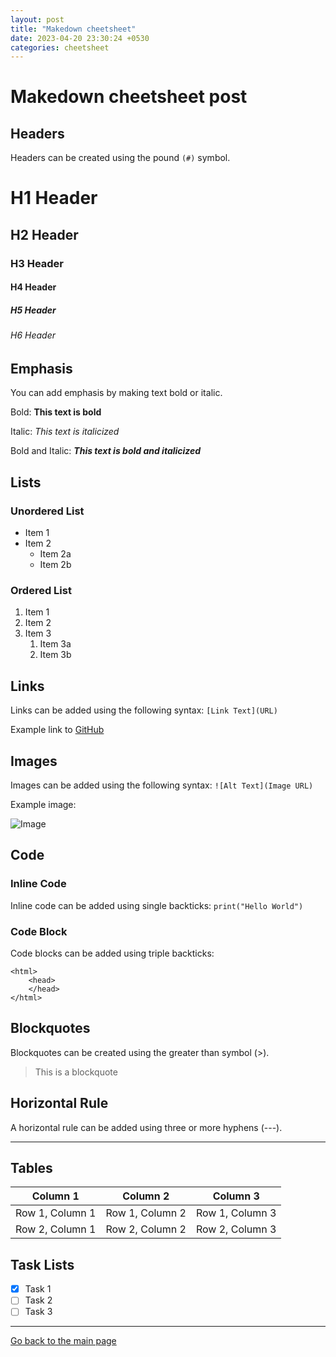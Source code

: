 ```yaml
---
layout: post
title: "Makedown cheetsheet"
date: 2023-04-20 23:30:24 +0530
categories: cheetsheet
---
```


# Makedown cheetsheet post

## Headers

Headers can be created using the pound `(#)` symbol.

# H1 Header

## H2 Header

### H3 Header

#### H4 Header

##### H5 Header

###### H6 Header

## Emphasis

You can add emphasis by making text bold or italic.

Bold: **This text is bold**

Italic: _This text is italicized_

Bold and Italic: **_This text is bold and italicized_**

## Lists

### Unordered List

- Item 1
- Item 2
  - Item 2a
  - Item 2b

### Ordered List

1. Item 1
2. Item 2
3. Item 3
   1. Item 3a
   2. Item 3b

## Links

Links can be added using the following syntax: `[Link Text](URL)`

Example link to [GitHub](https://github.com)

## Images

Images can be added using the following syntax: `![Alt Text](Image URL)`

Example image:

![Image](https://cdn.pixabay.com/photo/2016/09/08/04/12/programmer-1653351_960_720.png)

## Code

### Inline Code

Inline code can be added using single backticks: `print("Hello World")`

### Code Block

Code blocks can be added using triple backticks:

```
<html>
    <head>
    </head>
</html>
```

## Blockquotes

Blockquotes can be created using the greater than symbol (>).

> This is a blockquote

## Horizontal Rule

A horizontal rule can be added using three or more hyphens (---).

---

## Tables

| Column 1        | Column 2        | Column 3        |
| --------------- | --------------- | --------------- |
| Row 1, Column 1 | Row 1, Column 2 | Row 1, Column 3 |
| Row 2, Column 1 | Row 2, Column 2 | Row 2, Column 3 |

## Task Lists

- [x] Task 1
- [ ] Task 2
- [ ] Task 3

---

[Go back to the main page](/)
